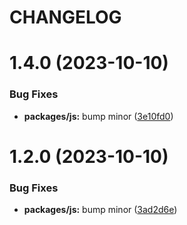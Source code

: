 # CHANGELOG

# 1.4.0 (2023-10-10)


### Bug Fixes

* **packages/js:** bump minor ([3e10fd0](https://github.mpi-internal.com/scmspain/frontend-all--pet-project-ts/commit/3e10fd05e2d2795cc32929f53e8f802424221c53))



# 1.2.0 (2023-10-10)


### Bug Fixes

* **packages/js:** bump minor ([3ad2d6e](https://github.mpi-internal.com/scmspain/frontend-all--pet-project-ts/commit/3ad2d6e201103721e7ed50674307a2d28c5e889b))



